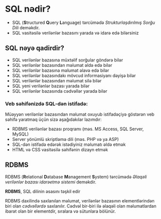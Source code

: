 # SQL nədir?
- SQL (<b>S</b>tructured <b>Q</b>uery <b>L</b>anguage) tərcümədə <i>Strukturlaşdırılmış Sorğu Dili</i> deməkdir.
- SQL vasitəsilə verilənlər bazasını yarada və idarə edə bilərsiniz

## SQL nəyə qadirdir?
- SQL verilənlər bazasına müxtəlif sorğular göndərə bilər
- SQL verilənlər bazasından məlumat əldə edə bilər
- SQL verilənlər bazasına məlumat əlavə edə bilər
- SQL verilənlər bazasındakı mövcud informasiyanı dəyişə bilər
- SQL verilənlər bazasından məlumat silə bilər
- SQL yeni verilənlər bazası yarada bilər
- SQL verilənlər bazasında cədvəllər yarada bilər
 
### Veb səhifənizdə SQL-dən istifadə:
Müəyyən verilənlər bazasından məlumat oxuyub istifadəçiyə göstərən veb səhifə yaratmaq üçün sizə aşağıdakılar lazımdır:

-  RDBMS verilənlər bazası proqramı (məs. MS Access, SQL Server, MySQL)
- Server yönümlü skriptləmə dili (məs. PHP və ya ASP)
- SQL-dən istifadə edərək istədiyiniz məlumatı əldə etmək
- HTML və CSS vasitəsilə səhifənin dizayn etmək
 
## RDBMS
RDBMS (<b>R</b>elational <b>D</b>atabase <b>M</b>anagement <b>S</b>ystem) tərcümədə <i>Əlaqəli verilənlər bazası idarəetmə sistemi</i> deməkdir.

<b>RDBMS</b>,  SQL dilinin əsasını təşkil edir

RDBMS daxilində saxlanılan məlumat, verilənlər bazasının elementlərindən biri olan <i>cədvəllərdə</i> saxlanılır. Cədvəl bir-biri ilə əlaqəli olan məlumatlardan ibarət olan bir elementdir,  sıralara və sütunlara bölünür. 
